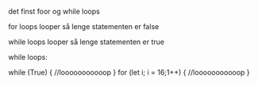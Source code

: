 det finst foor og while loops

for loops looper så lenge statementen er false

while loops looper så lenge statementen er true

while loops:

while (True) {
  //looooooooooop
}
for (let i; i = 16;1++) {
  //looooooooooop
}